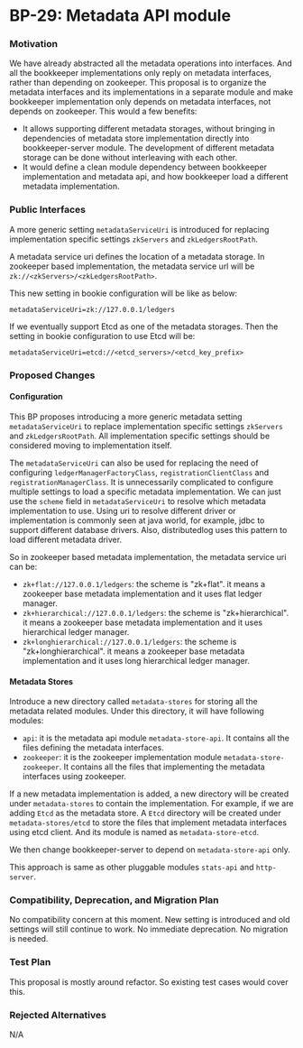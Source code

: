 # BP-29: Metadata API module


### Motivation

We have already abstracted all the metadata operations into interfaces. And all the bookkeeper implementations only reply on metadata interfaces,
rather than depending on zookeeper. This proposal is to organize the metadata interfaces and its implementations in a separate module and make
bookkeeper implementation only depends on metadata interfaces, not depends on zookeeper. This would a few benefits:

- It allows supporting different metadata storages, without bringing in dependencies of metadata store implementation directly into
  bookkeeper-server module. The development of different metadata storage can be done without interleaving with each other.
- It would define a clean module dependency between bookkeeper implementation and metadata api, and how bookkeeper load a different metadata
  implementation.

### Public Interfaces

A more generic setting `metadataServiceUri` is introduced for replacing implementation specific settings `zkServers` and `zkLedgersRootPath`.

A metadata service uri defines the location of a metadata storage. In zookeeper based implementation, the metadata service url will be
`zk://<zkServers>/<zkLedgersRootPath>`.

This new setting in bookie configuration will be like as below:

```
metadataServiceUri=zk://127.0.0.1/ledgers
```

If we eventually support Etcd as one of the metadata storages. Then the setting in bookie configuration to use Etcd will be:

```
metadataServiceUri=etcd://<etcd_servers>/<etcd_key_prefix>
```

### Proposed Changes

#### Configuration

This BP proposes introducing a more generic metadata setting `metadataServiceUri` to replace implementation specific settings
`zkServers` and `zkLedgersRootPath`. All implementation specific settings should be considered moving to implementation itself.

The `metadataServiceUri` can also be used for replacing the need of configuring `ledgerManagerFactoryClass`, `registrationClientClass` and
`registrationManagerClass`. It is unnecessarily complicated to configure multiple settings to load a specific metadata implementation.
We can just use the `scheme` field in `metadataServiceUri` to resolve which metadata implementation to use. Using uri to resolve
different driver or implementation is commonly seen at java world, for example, jdbc to support different database drivers. Also, distributedlog
uses this pattern to load different metadata driver.

So in zookeeper based metadata implementation, the metadata service uri can be:

- `zk+flat://127.0.0.1/ledgers`: the scheme is "zk+flat". it means a zookeeper base metadata implementation and it uses flat ledger manager.
- `zk+hierarchical://127.0.0.1/ledgers`: the scheme is "zk+hierarchical". it means a zookeeper base metadata implementation and it
  uses hierarchical ledger manager.
- `zk+longhierarchical://127.0.0.1/ledgers`: the scheme is "zk+longhierarchical". it means a zookeeper base metadata implementation and it
  uses long hierarchical ledger manager.

#### Metadata Stores

Introduce a new directory called `metadata-stores` for storing all the metadata related modules. Under this directory, it will have following modules:

- `api`: it is the metadata api module `metadata-store-api`. It contains all the files defining the metadata interfaces.
- `zookeeper`: it is the zookeeper implementation module `metadata-store-zookeeper`. It contains all the files that implementing the metadata interfaces
  using zookeeper.

If a new metadata implementation is added, a new directory will be created under `metadata-stores` to contain the implementation. For example, if we
are adding `Etcd` as the metadata store. A `Etcd` directory will be created under `metadata-stores/etcd` to store the files that implement metadata
interfaces using etcd client. And its module is named as `metadata-store-etcd`.

We then change bookkeeper-server to depend on `metadata-store-api` only.

This approach is same as other pluggable modules `stats-api` and `http-server`.

### Compatibility, Deprecation, and Migration Plan

No compatibility concern at this moment. New setting is introduced and old settings will still continue to work.
No immediate deprecation.
No migration is needed.

### Test Plan

This proposal is mostly around refactor. So existing test cases would cover this.

### Rejected Alternatives

N/A

